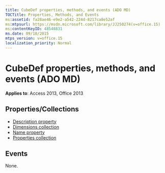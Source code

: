 ```yaml
---
title: CubeDef properties, methods, and events (ADO MD)
TOCTitle: Properties, Methods, and Events
ms:assetid: fa28ae46-e9e2-a542-224d-8217ca8e52af
ms:mtpsurl: https://msdn.microsoft.com/library/JJ250274(v=office.15)
ms:contentKeyID: 48548831
ms.date: 09/18/2015
mtps_version: v=office.15
localization_priority: Normal
---
```


# CubeDef properties, methods, and events (ADO MD)

**Applies to**: Access 2013, Office 2013

## Properties/Collections

- [Description property](description-property-ado-md.md)
- [Dimensions collection](dimensions-collection-ado-md.md)
- [Name property](name-property-ado-md.md)
- [Properties collection](properties-collection-ado.md)

## Events

None.

